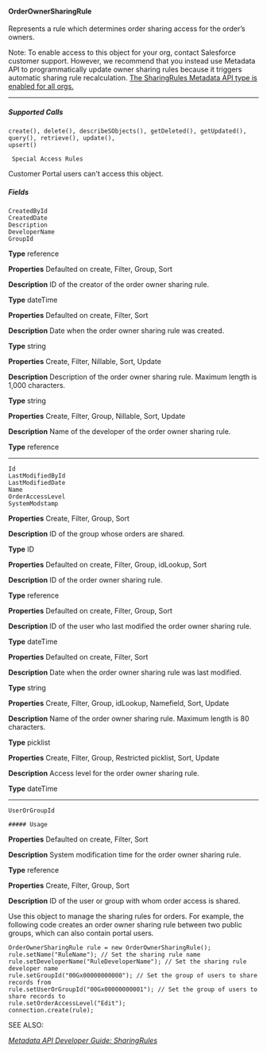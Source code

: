 #### OrderOwnerSharingRule

Represents a rule which determines order sharing access for the order’s owners.

Note: To enable access to this object for your org, contact Salesforce customer support. However, we recommend that you
instead use Metadata API to programmatically update owner sharing rules because it triggers automatic sharing rule recalculation.
[The SharingRules Metadata API type is enabled for all orgs.](https://developer.salesforce.com/docs/atlas.en-us.254.0.api_meta.meta/api_meta/meta_sharingrules.htm)


-----

##### Supported Calls
```
create(), delete(), describeSObjects(), getDeleted(), getUpdated(), query(), retrieve(), update(),
upsert()

 Special Access Rules

```
Customer Portal users can't access this object.

##### Fields

```
CreatedById
CreatedDate
Description
DeveloperName
GroupId

```

**Type**
reference

**Properties**
Defaulted on create, Filter, Group, Sort

**Description**
ID of the creator of the order owner sharing rule.

**Type**
dateTime

**Properties**
Defaulted on create, Filter, Sort

**Description**
Date when the order owner sharing rule was created.

**Type**
string

**Properties**
Create, Filter, Nillable, Sort, Update

**Description**
Description of the order owner sharing rule. Maximum length is 1,000 characters.

**Type**
string

**Properties**
Create, Filter, Group, Nillable, Sort, Update

**Description**
Name of the developer of the order owner sharing rule.

**Type**
reference


-----

```
Id
LastModifiedById
LastModifiedDate
Name
OrderAccessLevel
SystemModstamp

```

**Properties**
Create, Filter, Group, Sort

**Description**
ID of the group whose orders are shared.

**Type**
ID

**Properties**
Defaulted on create, Filter, Group, idLookup, Sort

**Description**
ID of the order owner sharing rule.

**Type**
reference

**Properties**
Defaulted on create, Filter, Group, Sort

**Description**
ID of the user who last modified the order owner sharing rule.

**Type**
dateTime

**Properties**
Defaulted on create, Filter, Sort

**Description**
Date when the order owner sharing rule was last modified.

**Type**
string

**Properties**
Create, Filter, Group, idLookup, Namefield, Sort, Update

**Description**
Name of the order owner sharing rule. Maximum length is 80 characters.

**Type**
picklist

**Properties**
Create, Filter, Group, Restricted picklist, Sort, Update

**Description**
Access level for the order owner sharing rule.

**Type**
dateTime


-----

```
UserOrGroupId

##### Usage

```

**Properties**
Defaulted on create, Filter, Sort

**Description**
System modification time for the order owner sharing rule.

**Type**
reference

**Properties**
Create, Filter, Group, Sort

**Description**
ID of the user or group with whom order access is shared.


Use this object to manage the sharing rules for orders. For example, the following code creates an order owner sharing rule between
two public groups, which can also contain portal users.
```
OrderOwnerSharingRule rule = new OrderOwnerSharingRule();
rule.setName("RuleName"); // Set the sharing rule name
rule.setDeveloperName("RuleDeveloperName"); // Set the sharing rule developer name
rule.setGroupId("00Gx00000000000"); // Set the group of users to share records from
rule.setUserOrGroupId("00Gx00000000001"); // Set the group of users to share records to
rule.setOrderAccessLevel("Edit");
connection.create(rule);

```
SEE ALSO:

_[Metadata API Developer Guide: SharingRules](https://developer.salesforce.com/docs/atlas.en-us.254.0.api_meta.meta/api_meta/meta_sharingrules.htm)_
